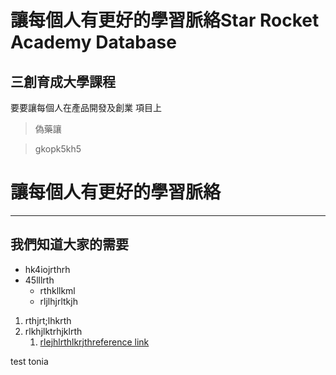 # 讓每個人有更好的學習脈絡Star Rocket Academy Database
## 三創育成大學課程
要要讓每個人在產品開發及創業
項目上
>偽藥讓

>gkopk5kh5


# 讓每個人有更好的學習脈絡
---

## 我們知道大家的需要 

- hk4iojrthrh  
- 45lllrth
    - rthkllkml
    - rljlhjrltkjh

1. rthjrt;lhkrth
2. rlkhjlktrhjklrth
    1. [rlejhlrthlkrjthreference link](https://google.com)
    
test
tonia
